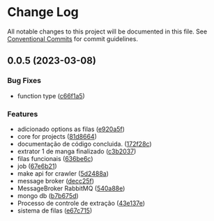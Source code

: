 # Change Log

All notable changes to this project will be documented in this file.
See [Conventional Commits](https://conventionalcommits.org) for commit guidelines.

## 0.0.5 (2023-03-08)


### Bug Fixes

* function type ([c66f1a5](https://github.com/AurelioMarquesVulcao/Extrator/commit/c66f1a5e40782cd19e1b320d0b42e9353336de2c))


### Features

* adicionado options as filas ([e920a5f](https://github.com/AurelioMarquesVulcao/Extrator/commit/e920a5facfe80a423a409f619cf39c5b9ea6042c))
* core for projects ([81d8664](https://github.com/AurelioMarquesVulcao/Extrator/commit/81d86640b80bdeea88d52cce5166a52c4e104e36))
* documentação de código concluida. ([172f28c](https://github.com/AurelioMarquesVulcao/Extrator/commit/172f28c22e0bec2fdcca1a243b9e2f8b9e027d47))
* extrator 1 de manga finalizado ([c3b2037](https://github.com/AurelioMarquesVulcao/Extrator/commit/c3b2037757a8833be6a7a57a11c05543cd435816))
* filas funcionais ([636be6c](https://github.com/AurelioMarquesVulcao/Extrator/commit/636be6cfde2f0a6d8bbbc21003f8d5a7683eec67))
* job ([67e6b21](https://github.com/AurelioMarquesVulcao/Extrator/commit/67e6b217843ad41237d02e21b62e98841c349dc0))
* make api for crawler ([5d2488a](https://github.com/AurelioMarquesVulcao/Extrator/commit/5d2488aaf77a40c8ca1836854b5f4f006f117a7f))
* message broker ([decc25f](https://github.com/AurelioMarquesVulcao/Extrator/commit/decc25f51d727ebe01cf371dafdeecf1d26567b8))
* MessageBroker RabbitMQ ([540a88e](https://github.com/AurelioMarquesVulcao/Extrator/commit/540a88e05568ef5190edd20366f2b697a4a94800))
* mongo db ([b7b675d](https://github.com/AurelioMarquesVulcao/Extrator/commit/b7b675dc056e616cd79ad8ae217a482f9a0c97c5))
* Processo de controle de extração ([43e137e](https://github.com/AurelioMarquesVulcao/Extrator/commit/43e137e1db696d601a3d85e976ee1b1a449c85c7))
* sistema de filas ([e67c715](https://github.com/AurelioMarquesVulcao/Extrator/commit/e67c715e482f03f5e8ab49c1e1203a532484b2fa))
